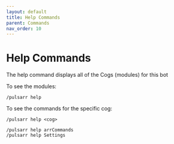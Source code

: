 ```yaml
---
layout: default
title: Help Commands
parent: Commands
nav_order: 10
---
```


# Help Commands

The help command displays all of the Cogs (modules) for this bot

To see the modules:

```shell
/pulsarr help
```

To see the commands for the specific cog:

```shell
/pulsarr help <cog>
```

```shell
/pulsarr help arrCommands
/pulsarr help Settings
```
